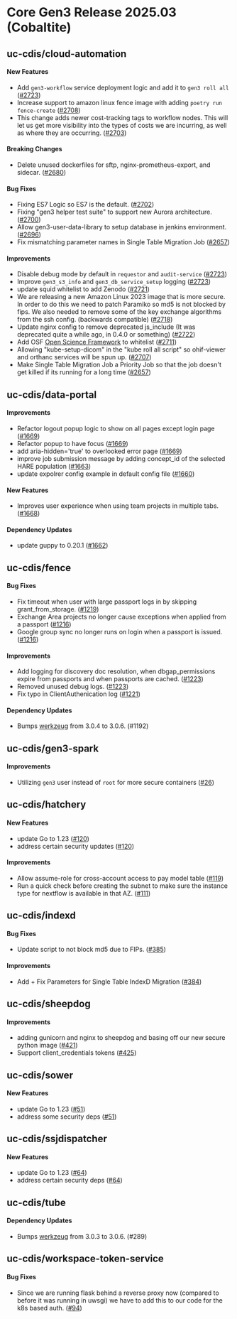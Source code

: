 # Core Gen3 Release 2025.03 (Cobaltite)
## uc-cdis/cloud-automation

#### New Features
  - Add `gen3-workflow` service deployment logic and add it to `gen3 roll all` 
    ([#2723](https://github.com/uc-cdis/cloud-automation/pull/2723))
  - Increase support to amazon linux fence image with adding `poetry run 
    fence-create` ([#2708](https://github.com/uc-cdis/cloud-automation/pull/2708)) 
  - This change adds newer cost-tracking tags to workflow nodes. This will let 
    us get more visibility into the types of costs we are incurring, as well as 
    where they are occurring. ([#2703](https://github.com/uc-cdis/cloud-automation/pull/2703)) 

#### Breaking Changes
  - Delete unused dockerfiles for sftp, nginx-prometheus-export, and sidecar. 
    ([#2680](https://github.com/uc-cdis/cloud-automation/pull/2680))

#### Bug Fixes
  - Fixing ES7 Logic so ES7 is the default. ([#2702](https://github.com/uc-cdis/cloud-automation/pull/2702)) 
  - Fixing "gen3 helper test suite" to support new Aurora architecture. ([#2700](https://github.com/uc-cdis/cloud-automation/pull/2700)) 
  - Allow gen3-user-data-library to setup database in jenkins environment. 
    ([#2696](https://github.com/uc-cdis/cloud-automation/pull/2696))
  - Fix mismatching parameter names in Single Table Migration Job ([#2657](https://github.com/uc-cdis/cloud-automation/pull/2657)) 

#### Improvements
  - Disable debug mode by default in `requestor` and `audit-service` ([#2723](https://github.com/uc-cdis/cloud-automation/pull/2723)) 
  - Improve `gen3_s3_info` and `gen3_db_service_setup` logging ([#2723](https://github.com/uc-cdis/cloud-automation/pull/2723)) 
  - update squid whitelist to add Zenodo ([#2721](https://github.com/uc-cdis/cloud-automation/pull/2721)) 
  - We are releasing a new Amazon Linux 2023 image that is more secure. In 
    order to do this we need to patch Paramiko so md5 is not blocked by fips. 
    We also needed to remove some of the key exchange algorithms from the ssh 
    config. (backwards compatible) ([#2718](https://github.com/uc-cdis/cloud-automation/pull/2718)) 
  - Update nginx config to remove deprecated js_include (It was deprecated 
    quite a while ago, in 0.4.0 or something) ([#2722](https://github.com/uc-cdis/cloud-automation/pull/2722)) 
  - Add OSF [Open Science Framework](https://www.cos.io/products/osf) to 
    whitelist ([#2711](https://github.com/uc-cdis/cloud-automation/pull/2711))
  - Allowing "kube-setup-dicom" in the "kube roll all script" so ohif-viewer 
    and orthanc services will be spun up. ([#2707](https://github.com/uc-cdis/cloud-automation/pull/2707)) 
  - Make Single Table Migration Job a Priority Job so that the job doesn't get 
    killed if its running for a long time ([#2657](https://github.com/uc-cdis/cloud-automation/pull/2657)) 

## uc-cdis/data-portal

#### Improvements
  - Refactor logout popup logic to show on all pages except login page ([#1669](https://github.com/uc-cdis/data-portal/pull/1669)) 
  - Refactor popup to have focus ([#1669](https://github.com/uc-cdis/data-portal/pull/1669)) 
  - add aria-hidden='true' to overlooked error page ([#1669](https://github.com/uc-cdis/data-portal/pull/1669)) 
  - improve job submission message by adding concept_id of the selected HARE 
    population ([#1663](https://github.com/uc-cdis/data-portal/pull/1663))
  - update expolrer config example in default config file ([#1660](https://github.com/uc-cdis/data-portal/pull/1660)) 

#### New Features
  - Improves user experience when using team projects in multiple tabs. ([#1668](https://github.com/uc-cdis/data-portal/pull/1668)) 

#### Dependency Updates
  - update guppy to 0.20.1 ([#1662](https://github.com/uc-cdis/data-portal/pull/1662)) 

## uc-cdis/fence

#### Bug Fixes
  - Fix timeout when user with large passport logs in by skipping 
    grant_from_storage. ([#1219](https://github.com/uc-cdis/fence/pull/1219))
  - Exchange Area projects no longer cause exceptions when applied from a 
    passport ([#1216](https://github.com/uc-cdis/fence/pull/1216))
  - Google group sync no longer runs on login when a passport is issued. 
    ([#1216](https://github.com/uc-cdis/fence/pull/1216))

#### Improvements
  - Add logging for discovery doc resolution, when dbgap_permissions expire 
    from passports and when passports are cached. ([#1223](https://github.com/uc-cdis/fence/pull/1223)) 
  - Removed unused debug logs. ([#1223](https://github.com/uc-cdis/fence/pull/1223)) 
  - Fix typo in ClientAuthenication log ([#1221](https://github.com/uc-cdis/fence/pull/1221)) 

#### Dependency Updates
  - Bumps [werkzeug](https://github.com/pallets/werkzeug) from 3.0.4 to 3.0.6. 
    (#1192)

## uc-cdis/gen3-spark

#### Improvements
  - Utilizing `gen3` user instead of `root` for more secure containers ([#26](https://github.com/uc-cdis/gen3-spark/pull/26)) 

## uc-cdis/hatchery

#### New Features
  - update Go to 1.23 ([#120](https://github.com/uc-cdis/hatchery/pull/120))
  - address certain security updates ([#120](https://github.com/uc-cdis/hatchery/pull/120)) 

#### Improvements
  - Allow assume-role for cross-account access to pay model table ([#119](https://github.com/uc-cdis/hatchery/pull/119)) 
  - Run a quick check before creating the subnet to make sure the instance type 
    for nextflow is available in that AZ. ([#111](https://github.com/uc-cdis/hatchery/pull/111)) 

## uc-cdis/indexd

#### Bug Fixes
  - Update script to not block md5 due to FIPs. ([#385](https://github.com/uc-cdis/indexd/pull/385)) 

#### Improvements
  - Add + Fix Parameters for Single Table IndexD Migration ([#384](https://github.com/uc-cdis/indexd/pull/384)) 

## uc-cdis/sheepdog

#### Improvements
  - adding gunicorn and nginx to sheepdog and basing off our new secure python 
    image ([#421](https://github.com/uc-cdis/sheepdog/pull/421))
  - Support client_credentials tokens ([#425](https://github.com/uc-cdis/sheepdog/pull/425)) 

## uc-cdis/sower

#### New Features
  - update Go to 1.23 ([#51](https://github.com/uc-cdis/sower/pull/51))
  - address some security deps ([#51](https://github.com/uc-cdis/sower/pull/51))

## uc-cdis/ssjdispatcher

#### New Features
  - update Go to 1.23 ([#64](https://github.com/uc-cdis/ssjdispatcher/pull/64))
  - address certain security deps ([#64](https://github.com/uc-cdis/ssjdispatcher/pull/64)) 

## uc-cdis/tube

#### Dependency Updates
  - Bumps [werkzeug](https://github.com/pallets/werkzeug) from 3.0.3 to 3.0.6. 
    (#289)

## uc-cdis/workspace-token-service

#### Bug Fixes
  - Since we are running flask behind a reverse proxy now (compared to before 
    it was running in uwsgi) we have to add this to our code for the k8s based 
    auth. ([#94](https://github.com/uc-cdis/workspace-token-service/pull/94))

